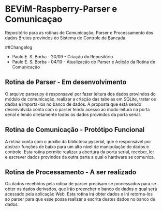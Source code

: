 # BEViM-Raspberry-Parser e Comunicaçao

Repositório para as rotinas de Comunicação, Parser e Processamento dos dados Brutos provindos do Sistema de Controle da Bancada.

##Changelog
* Paulo E. S. Borba - 20/09 - Criação do Repositório
* Paulo E. S. Borba - 04/10 - Atualização do Parser e Adição da Rotina de Comunicação

## Rotina de Parser - Em desenvolvimento

O arquivo parser.py é responsavel por fazer leitura dos dados provindos do módulo de comunicação, realizar a
criação das tabelas em SQLite, tratar os dados e importa-los no banco de dados. A proposta que está sendo
desenvolvida conta com o parser tendo acesso ao modo leitura na porta serial e lendo diretamente todos os dados
provindos da porta serial.

## Rotina de Comunicação - Protótipo Funcional

A rotina conta com o auxílio da biblioteca pyserial, que é responsável por abstrair funções de baixo para um alto
nível de manipulação de dados e controle. Esta rotina permite realizar a abertura da porta serial, receber, ler e
escrever dados provindos da outra parte a qual o hardware se comunica.

## Rotina de Processamento - A ser realizado

Os dados recebidos pela rotina de parser precisam se processados para se obter os dados derivados, que irão preencher
o banco de dados o qual será acessado pela aplicação Web. Esta rotina irá obter dados e irá retorna-los ao parser para que
esse possa realizar a escrita destes dados no banco de dados.